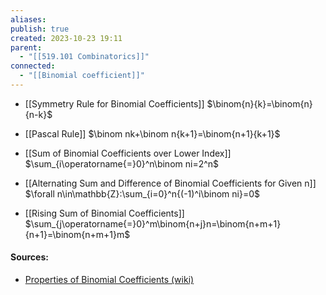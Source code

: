 ```yaml
---
aliases: 
publish: true
created: 2023-10-23 19:11
parent:
  - "[[519.101 Combinatorics]]"
connected:
  - "[[Binomial coefficient]]"
---
```

- [[Symmetry Rule for Binomial Coefficients]]
  $\binom{n}{k}=\binom{n}{n-k}$

- [[Pascal Rule]] 
  $\binom nk+\binom n{k+1}=\binom{n+1}{k+1}$

- [[Sum of Binomial Coefficients over Lower Index]]
  $\sum_{i\operatorname{=}0}^n\binom ni=2^n$

- [[Alternating Sum and Difference of Binomial Coefficients for Given n]] 
  $\forall n\in\mathbb{Z}:\sum_{i=0}^n{(-1)^i\binom ni}=0$

- [[Rising Sum of Binomial Coefficients]]
  $\sum_{j\operatorname{=}0}^m\binom{n+j}n=\binom{n+m+1}{n+1}=\binom{n+m+1}m$




#### Sources:
- [Properties of Binomial Coefficients (wiki)](https://proofwiki.org/wiki/Properties_of_Binomial_Coefficients#Sum_of_Even_Index_Binomial_Coefficients)













